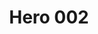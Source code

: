 ---
title: Hero 002
weight: 20
content_blocks:
  - _bookshop_name: section/hero
    elements:
      background_image:
        src: "https://designsystemv2demo.sandbox.wvu.edu/files/e4742958-d585-48b8-ade6-7f45ab929897/1780x1780"
        alt:
      super_heading:
        icon: "location-dot"
        label: "Label"
        text: "Super Heading"
      heading: "The Majors of the Future are Here."
      subheading: "Along with your path to purpose."
      lead: "Lead text."
      copy: "Copy."
    config:
      is_main: false
      id: "hero"
      aria_labelled_by: "hero"
    layout:
      is_fluid: false
      align: "start"
      padding_y: "py-8"
    styles:
      vibe: 
      section:
        background_color: "bg-wvu-blue"
        blend_mode: "wvu-bg-blend-mode-lighten"
        text_color: "text-white"
      background_layers:
        photo:
          blend_mode:
          filter:
          value:
        pattern:
          option: 
          color: "bg-dark"
          blend_mode:
          opacity:
        texture:
          color: "wvu-bg-texture"
          blend_mode:
      super_heading:
        label:
          font: "wvu-shout"
          case:
          color: "text-wvu-gold"
        text:
          font: "helvetica-neue-light"
          color: 
          tracking: 
      heading:
        font: "oliviar-black"
        color: "text-wvu-gold"
        case: "text-uppercase"
        decoration: "wvu-text-echo-outline"
      subheading:
        font: "iowan-old-style-black-italic"
        size: "h1"
        weight: 
      lead:
        font: "helvetica-neue-light"
        size: "fs-3"
      copy:
        font:
---
